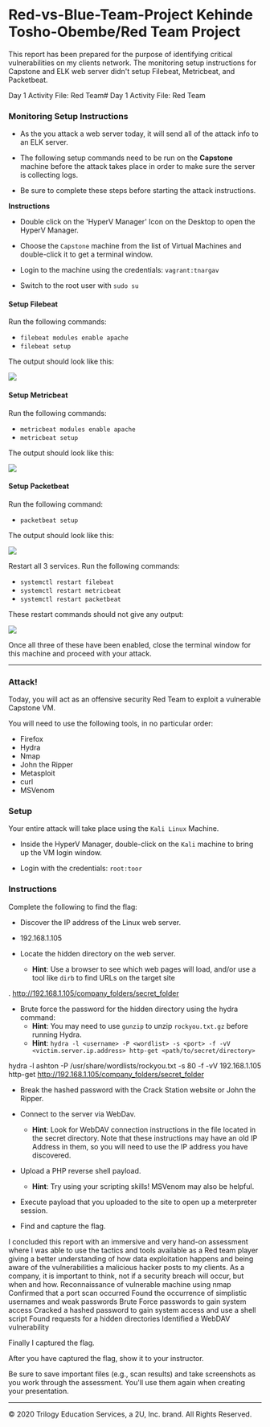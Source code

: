 # Red-vs-Blue-Team-Project    Kehinde Tosho-Obembe/Red Team Project
This report has been prepared for the purpose of identifying critical vulnerabilities on my clients network. The monitoring setup instructions for Capstone and ELK web server didn't setup Filebeat, Metricbeat, and Packetbeat.



 Day 1 Activity File: Red Team# Day 1 Activity File: Red Team
 
### Monitoring Setup Instructions
 
- As the you attack a web server today, it will send all of the attack info to an ELK server.
 
- The following setup commands need to be run on the **Capstone** machine before the attack takes place in order to make sure the server is collecting logs.
 
- Be sure to complete these steps before starting the attack instructions.
 
**Instructions**
 
- Double click on the 'HyperV Manager' Icon on the Desktop to open the HyperV Manager.
 
- Choose the `Capstone` machine from the list of Virtual Machines and double-click it to get a terminal window.
 
- Login to the machine using the credentials: `vagrant:tnargav`
 
- Switch to the root user with `sudo su`
 
#### Setup Filebeat
 
Run the following commands:
- `filebeat modules enable apache`
- `filebeat setup`
 
The output should look like this:
 
![](../../../Images/ELk-Setup/filebeat.png)
 
#### Setup Metricbeat
 
Run the following commands:
- `metricbeat modules enable apache`
- `metricbeat setup`
 
The output should look like this:
 
![](../../../Images/ELk-Setup/Metricbeat.png)
 
#### Setup Packetbeat
 
Run the following command:
- `packetbeat setup`
 
The output should look like this:
 
![](../../../Images/ELk-Setup/Packetbeat.png)
 
Restart all 3 services. Run the following commands:
- `systemctl restart filebeat`
- `systemctl restart metricbeat`
- `systemctl restart packetbeat`
 
These restart commands should not give any output:
 
![](../../../Images/ELk-Setup/enable.png)
 
Once all three of these have been enabled, close the terminal window for this machine and proceed with your attack.
 
---
 
### Attack!
 
Today, you will act as an offensive security Red Team to exploit a vulnerable Capstone VM.
 
You will need to use the following tools, in no particular order:
- Firefox
- Hydra
- Nmap
- John the Ripper
- Metasploit
- curl
- MSVenom
 
### Setup
 
Your entire attack will take place using the `Kali Linux` Machine.
 
- Inside the HyperV Manager, double-click on the `Kali` machine to bring up the VM login window.
 
- Login with the credentials: `root:toor`
 
### Instructions
 
Complete the following to find the flag:
 
- Discover the IP address of the Linux web server.
 - 192.168.1.105
 
- Locate the hidden directory on the web server.
    - **Hint**: Use a browser to see which web pages will load, and/or use a tool like `dirb` to find URLs on the target site
 
 
.
http://192.168.1.105/company_folders/secret_folder
 
- Brute force the password for the hidden directory using the hydra command:
    - **Hint**: You may need to use `gunzip` to unzip `rockyou.txt.gz` before running Hydra.
    - **Hint**: `hydra -l <username> -P <wordlist> -s <port> -f -vV <victim.server.ip.address> http-get <path/to/secret/directory>`
 
hydra -l ashton -P /usr/share/wordlists/rockyou.txt -s 80 -f -vV 192.168.1.105 http-get http://192.168.1.105/company_folders/secret_folder  
 


 
 
- Break the hashed password with the Crack Station website or John the Ripper.
 

 
 
- Connect to the server via WebDav.
    - **Hint**: Look for WebDAV connection instructions in the file located in the secret directory. Note that these instructions may have an old IP Address in them, so you will need to use the IP address you have discovered.
 



 
- Upload a PHP reverse shell payload.
    - **Hint**: Try using your scripting skills! MSVenom may also be helpful.
 

 
 
- Execute payload that you uploaded to the site to open up a meterpreter session.
- Find and capture the flag.

 
 
 









I concluded this report with an immersive and very hand-on assessment where I was able to use the tactics and tools available as a Red team player giving a better understanding of how data exploitation happens and being aware of the vulnerabilities a malicious hacker posts to my 
clients. 
As a company, it is important to think, not if a security breach will occur, but when and how.
Reconnaissance of vulnerable machine using nmap
Confirmed that a port scan occurred 
Found the occurrence of simplistic usernames and weak passwords
Brute Force passwords to gain system access
Cracked a hashed password to gain system access and use a shell script
Found requests for a hidden directories
Identified a WebDAV vulnerability
 
Finally I captured the flag.
 


 
 
After you have captured the flag, show it to your instructor.
 
Be sure to save important files (e.g., scan results) and take screenshots as you work through the assessment. You'll use them again when creating your presentation.
 
---
© 2020 Trilogy Education Services, a 2U, Inc. brand. All Rights Reserved.







